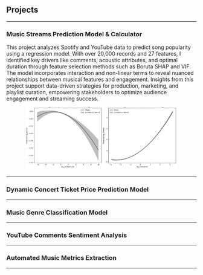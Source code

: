 ## Projects
-----
### Music Streams Prediction Model & Calculator

This project analyzes Spotify and YouTube data to predict song popularity using a regression model. With over 20,000 records and 27 features, I identified key drivers like comments, acoustic attributes, and optimal duration through feature selection methods such as Boruta SHAP and VIF. The model incorporates interaction and non-linear terms to reveal nuanced relationships between musical features and engagement. Insights from this project support data-driven strategies for production, marketing, and playlist curation, empowering stakeholders to optimize audience engagement and streaming success.

 <img src="assets/Effect_plot.png" alt="Effects Plot" width="400" style="display: block; margin: 10px auto 20px auto;">

-----
### Dynamic Concert Ticket Price Prediction Model


-----
### Music Genre Classification Model
-----
### YouTube Comments Sentiment Analysis
-----
### Automated Music Metrics Extraction 
-----
